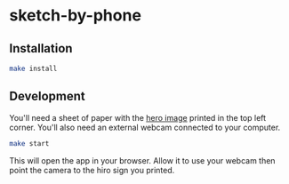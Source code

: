# sketch-by-phone

## Installation

```sh
make install
```

## Development

You'll need a sheet of paper with the [hero image](https://jeromeetienne.github.io/AR.js/data/images/HIRO.jpg) printed in the top left corner.
You'll also need an external webcam connected to your computer.

```sh
make start
```

This will open the app in your browser. Allow it to use your webcam then point the camera to the hiro sign you printed.

